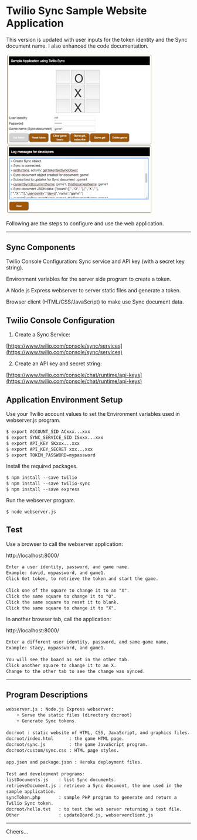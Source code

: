 # Twilio Sync Sample Website Application

This version is updated with user inputs for the token identity and the Sync document name.
I also enhanced the code documentation.

<img src="Tic-Tac-Sync.jpg" width="400"/>

Following are the steps to configure and use the web application.

--------------------------------------------------------------------------------
## Sync Components

Twilio Console Configuration: Sync service and API key (with a secret key string).

Environment variables for the server side program to create a token.

A Node.js Express webserver to server static files and generate a token.

Browser client (HTML/CSS/JavaScript) to make use Sync document data.

## Twilio Console Configuration

1. Create a Sync Service:

[https://www.twilio.com/console/sync/services](https://www.twilio.com/console/sync/services)

2. Create an API key and secret string:

[https://www.twilio.com/console/chat/runtime/api-keys](https://www.twilio.com/console/chat/runtime/api-keys)


## Application Environment Setup

Use your Twilio account values to set the Environment variables used in webserver.js program.
````
$ export ACCOUNT_SID ACxxx...xxx
$ export SYNC_SERVICE_SID ISxxx...xxx
$ export API_KEY SKxxx...xxx
$ export API_KEY_SECRET xxx...xxx
$ export TOKEN_PASSWORD=mypassword
````
Install the required packages.
````
$ npm install --save twilio
$ npm install --save twilio-sync
$ npm install --save express
````
Run the webserver program.
````
$ node webserver.js
````

## Test

Use a browser to call the webserver application:

http://localhost:8000/
````
Enter a user identity, password, and game name.
Example: david, mypassword, and game1.
Click Get token, to retrieve the token and start the game.

Click one of the square to change it to an "X".
Click the same square to change it to "O".
Click the same square to reset it to blank.
Click the same square to change it to "X".
````
In another browser tab, call the application:

http://localhost:8000/
````
Enter a different user identity, password, and same game name.
Example: stacy, mypassword, and game1.

You will see the board as set in the other tab.
Click another square to change it to an X.
Change to the other tab to see the change was synced.
````
--------------------------------------------------------------------------------
## Program Descriptions
````
webserver.js : Node.js Express webserver:
    + Serve the static files (directory docroot)
    + Generate Sync tokens.

docroot : static website of HTML, CSS, JavaScript, and graphics files.
docroot/index.html      : the game HTML page.
docroot/sync.js         : the game JavaScript program.
docroot/custom/sync.css : HTML page styles.

app.json and package.json : Heroku deployment files.

Test and development programs:
listDocuments.js    : list Sync documents.
retrieveDocument.js : retrieve a Sync document, the one used in the sample application.
syncToken.php       : sample PHP program to generate and return a Twilio Sync token.
docroot/hello.txt   : to test the web server returning a text file.
Other               : updateBoard.js, webserverclient.js
````
--------------------------------------------------------------------------------

Cheers...
